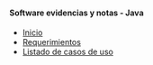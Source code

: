 #### Software evidencias y notas - Java
* [Inicio](Software-de-evidencias-y-notas/wiki)
* [Requerimientos](Requerimientos)
* [Listado de casos de uso](Casos-de-uso)
